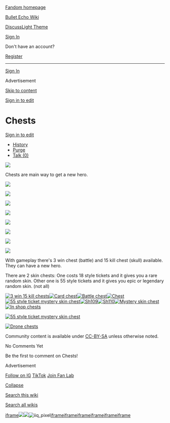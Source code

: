 [Fandom homepage](https://www.fandom.com/)

[Bullet Echo Wiki](https://bullet-echo.fandom.com/)

[Discuss](https://bullet-echo.fandom.com/f "Discuss")[Light Theme](https://bullet-echo.fandom.com/wiki/Chests# "Light Theme")

[Sign In](https://auth.fandom.com/signin?source=mw&redirect=https%3A%2F%2Fbullet-echo.fandom.com%2Fwiki%2FChests)

Don't have an account?

[Register](https://auth.fandom.com/register?source=mw&redirect=https%3A%2F%2Fbullet-echo.fandom.com%2Fwiki%2FChests)

* * *

[Sign In](https://auth.fandom.com/signin?source=mw&redirect=https%3A%2F%2Fbullet-echo.fandom.com%2Fwiki%2FChests)

Advertisement

[Skip to content](https://bullet-echo.fandom.com/wiki/Chests#page-header)

[Sign in to edit](https://auth.fandom.com/signin?redirect=https%3A%2F%2Fbullet-echo.fandom.com%2Fwiki%2FChests%3Fveaction%3Dedit&uselang=en)

# Chests

[Sign in to edit](https://auth.fandom.com/signin?redirect=https%3A%2F%2Fbullet-echo.fandom.com%2Fwiki%2FChests%3Fveaction%3Dedit&uselang=en)

- [History](https://bullet-echo.fandom.com/wiki/Chests?action=history)
- [Purge](https://bullet-echo.fandom.com/wiki/Chests?action=purge)
- [Talk (0)](https://bullet-echo.fandom.com/wiki/Talk:Chests?action=edit&redlink=1)

[![](https://static.wikia.nocookie.net/bullet-echo/images/a/a0/Chests.png/revision/latest?cb=20240824174407)](https://static.wikia.nocookie.net/bullet-echo/images/a/a0/Chests.png/revision/latest?cb=20240824174407)

Chests are main way to get a new hero.

[![](https://static.wikia.nocookie.net/bullet-echo/images/a/a5/Sh109.png/revision/latest/scale-to-width-down/111?cb=20241128162908)](https://bullet-echo.fandom.com/wiki/File:Sh109.png "Sh109.png (192 KB)")

[![](https://static.wikia.nocookie.net/bullet-echo/images/4/47/Sh110.png/revision/latest/scale-to-width-down/185?cb=20241128162908)](https://bullet-echo.fandom.com/wiki/File:Sh110.png "Sh110.png (324 KB)")

[![](https://static.wikia.nocookie.net/bullet-echo/images/2/2e/Sh111.png/revision/latest/scale-to-width-down/110?cb=20241128162908)](https://bullet-echo.fandom.com/wiki/File:Sh111.png "Sh111.png (127 KB)")

[![](https://static.wikia.nocookie.net/bullet-echo/images/8/88/Sh112.png/revision/latest/scale-to-width-down/185?cb=20241128162909)](https://bullet-echo.fandom.com/wiki/File:Sh112.png "Sh112.png (172 KB)")

[![](https://static.wikia.nocookie.net/bullet-echo/images/e/e1/Sh113.png/revision/latest/scale-to-width-down/111?cb=20241128162909)](https://bullet-echo.fandom.com/wiki/File:Sh113.png "Sh113.png (131 KB)")

[![](https://static.wikia.nocookie.net/bullet-echo/images/a/a0/Sh114.png/revision/latest/scale-to-width-down/185?cb=20241128162909)](https://bullet-echo.fandom.com/wiki/File:Sh114.png "Sh114.png (186 KB)")

[![](https://static.wikia.nocookie.net/bullet-echo/images/8/87/Sh115.png/revision/latest/scale-to-width-down/109?cb=20241128162909)](https://bullet-echo.fandom.com/wiki/File:Sh115.png "Sh115.png (124 KB)")

[![](https://static.wikia.nocookie.net/bullet-echo/images/4/44/Sh116.png/revision/latest/scale-to-width-down/185?cb=20241128162909)](https://bullet-echo.fandom.com/wiki/File:Sh116.png "Sh116.png (160 KB)")

With gameplay there's 3 win chest (battle) and 15 kill chest (skull) available. They can have a new hero.

There are 2 skin chests: One costs 18 style tickets and it gives you a rare random skin. Other one is 55 style tickets and it gives you epic or legendary random skin. (not all)

[![3 win 15 kill chests ](https://static.wikia.nocookie.net/bullet-echo/images/e/e6/3_win_15_kill_chests_.png/revision/latest?cb=20240824174409)](https://static.wikia.nocookie.net/bullet-echo/images/e/e6/3_win_15_kill_chests_.png/revision/latest?cb=20240824174409)[![Card chest](https://static.wikia.nocookie.net/bullet-echo/images/c/c2/Card_chest.png/revision/latest?cb=20240824174410)](https://static.wikia.nocookie.net/bullet-echo/images/c/c2/Card_chest.png/revision/latest?cb=20240824174410)[![Battle chest](https://static.wikia.nocookie.net/bullet-echo/images/f/f3/Battle_chest.png/revision/latest?cb=20240824174410)](https://static.wikia.nocookie.net/bullet-echo/images/f/f3/Battle_chest.png/revision/latest?cb=20240824174410)[![Chest](https://static.wikia.nocookie.net/bullet-echo/images/b/b3/Chest.png/revision/latest?cb=20240824174411)](https://static.wikia.nocookie.net/bullet-echo/images/b/b3/Chest.png/revision/latest?cb=20240824174411)[![55 style ticket mystery skin chest](https://static.wikia.nocookie.net/bullet-echo/images/7/76/55_style_ticket_mystery_skin_chest.png/revision/latest?cb=20240907130106)](https://static.wikia.nocookie.net/bullet-echo/images/7/76/55_style_ticket_mystery_skin_chest.png/revision/latest?cb=20240907130106)[![Sh109](https://static.wikia.nocookie.net/bullet-echo/images/a/a5/Sh109.png/revision/latest?cb=20241128162908)](https://static.wikia.nocookie.net/bullet-echo/images/a/a5/Sh109.png/revision/latest?cb=20241128162908)[![Sh110](https://static.wikia.nocookie.net/bullet-echo/images/4/47/Sh110.png/revision/latest?cb=20241128162908)](https://static.wikia.nocookie.net/bullet-echo/images/4/47/Sh110.png/revision/latest?cb=20241128162908)[![Mystery skin chest](https://static.wikia.nocookie.net/bullet-echo/images/1/1f/Mystery_skin_chest.png/revision/latest?cb=20240824174411)](https://static.wikia.nocookie.net/bullet-echo/images/1/1f/Mystery_skin_chest.png/revision/latest?cb=20240824174411)[![In shop chests](https://static.wikia.nocookie.net/bullet-echo/images/9/97/In_shop_chests.png/revision/latest?cb=20240824174413)](https://static.wikia.nocookie.net/bullet-echo/images/9/97/In_shop_chests.png/revision/latest?cb=20240824174413)

[![55 style ticket mystery skin chest](https://static.wikia.nocookie.net/bullet-echo/images/7/76/55_style_ticket_mystery_skin_chest.png/revision/latest?cb=20240907130106)](https://static.wikia.nocookie.net/bullet-echo/images/7/76/55_style_ticket_mystery_skin_chest.png/revision/latest?cb=20240907130106)

[![Drone chests](https://static.wikia.nocookie.net/bullet-echo/images/a/a0/Drone_chests.png/revision/latest?cb=20240824174413)](https://static.wikia.nocookie.net/bullet-echo/images/a/a0/Drone_chests.png/revision/latest?cb=20240824174413)

Community content is available under [CC-BY-SA](https://www.fandom.com/licensing) unless otherwise noted.

No Comments Yet

Be the first to comment on Chests!

Advertisement

[Follow on IG](https://bit.ly/FandomIG) [TikTok](https://bit.ly/TikTokFandom) [Join Fan Lab](https://bit.ly/FanLabWikiBar)

[Collapse](https://bullet-echo.fandom.com/wiki/Chests# "Collapse")

[Search this wiki](https://bullet-echo.fandom.com/wiki/Special:Search?scope=internal&query=&h=1&isFromHighlightActions=on)

[Search all wikis](https://bullet-echo.fandom.com/wiki/Special:Search?scope=cross-wiki&query=&h=1&isFromHighlightActions=on)

[iframe](https://www.fandom.com/silver-surfer.html)![](https://idsync.rlcdn.com/712315.gif?partner_uid=c2d141d1-d1e2-4b0e-91d6-17ce3ffab83f)![](https://pixel.tapad.com/idsync/ex/receive?partner_id=3442&partner_device_id=c2d141d1-d1e2-4b0e-91d6-17ce3ffab83f&partner_url=https://services.fandom.com/identity-storage/external/experian/receiveid/df614eaa-cedc-4ab9-b732-85e2c7be5742?id=${TA_DEVICE_ID}&partner=TAPAD)![iiq_pixel](https://sync.intentiq.com/profiles_engine/ProfilesEngineServlet?at=20&mi=10&secure=1&dpi=1187275693&iiqidtype=2&iiqpcid=0b67de24-b71f-506a-2609-a19e09403438&iiqpciddate=1745205131307&tsrnd=703_1745205131318&vrref=fandom.com&jsver=6.07&dw=1280&dh=1024&dpr=1&lan=en-US&testPercentage=97&testGroup=B&uh=%7B%220%22%3A%22%5C%22Google%20Chrome%5C%22%3Bv%3D%5C%22135%5C%22%2C%20%5C%22Not-A.Brand%5C%22%3Bv%3D%5C%228%5C%22%2C%20%5C%22Chromium%5C%22%3Bv%3D%5C%22135%5C%22%22%2C%221%22%3A%22%3F0%22%2C%222%22%3A%22%5C%22Linux%20x86_64%5C%22%22%2C%223%22%3A%22%5C%22x86%5C%22%22%2C%224%22%3A%22%5C%2264%5C%22%22%2C%226%22%3A%22%5C%226.6.72%5C%22%22%2C%227%22%3A%22%3F0%22%2C%228%22%3A%22%5C%22Google%20Chrome%5C%22%3Bv%3D%5C%22135.0.7049.95%5C%22%2C%20%5C%22Not-A.Brand%5C%22%3Bv%3D%5C%228.0.0.0%5C%22%2C%20%5C%22Chromium%5C%22%3Bv%3D%5C%22135.0.7049.95%5C%22%22%7D&gdpr=0)[iframe](https://u.openx.net/w/1.0/pd?gdpr=0&gdpr_consent=&ph=2d1251ae-7f3a-47cf-bd2a-2f288854a0ba)[iframe](https://public.servenobid.com/sync.html)[iframe](https://js-sec.indexww.com/um/ixmatch.html)[iframe](https://ads.pubmatic.com/AdServer/js/user_sync.html?kdntuid=1&p=156260&gdpr=0&gdpr_consent=)[iframe](https://acdn.adnxs.com/dmp/async_usersync.html)[iframe](https://eb2.3lift.com/sync?)